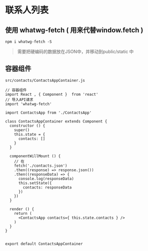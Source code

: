 # 联系人列表

## 使用 whatwg-fetch ( 用来代替window.fetch )

```react
npm i whatwg-fetch -S
```

> 需要把硬编码的数据放在JSON中，并移动到public/static 中

## 容器组件

`src/contacts/ContactsAppContainer.js`

```react
// 容器组件
import React , { Component }  from 'react'
// 导入API请求
import 'whatwg-fetch'

import ContactsApp from './ContactsApp'

class ContactsAppContainer extends Component {
  constructor () {
    super()
    this.state = {
      contacts: []
    }
  }

  componentWillMount () {
    // 在
    fetch('./contacts.json')
    .then((response) => response.json())
    .then((responseData) => {
      console.log(responseData)
      this.setState({
        contacts: responseData
      })
    })
  }

  render () {
    return (
      <ContactsApp contacts={ this.state.contacts } />
    )
  }
}


export default ContactsAppContainer

```

